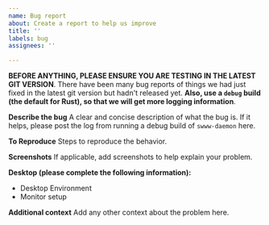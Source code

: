 ```yaml
---
name: Bug report
about: Create a report to help us improve
title: ''
labels: bug
assignees: ''

---
```


**BEFORE ANYTHING, PLEASE ENSURE YOU ARE TESTING IN THE LATEST GIT VERSION**. There have been many bug reports of things we had just fixed in the latest git version but hadn't released yet. __Also, use a `debug` build (the default for Rust), so that we will get more logging information__.

**Describe the bug**
A clear and concise description of what the bug is. If it helps, please post the log from running a debug build of `swww-daemon` here.

**To Reproduce**
Steps to reproduce the behavior.

**Screenshots**
If applicable, add screenshots to help explain your problem.

**Desktop (please complete the following information):**
 - Desktop Environment
 - Monitor setup

**Additional context**
Add any other context about the problem here.
